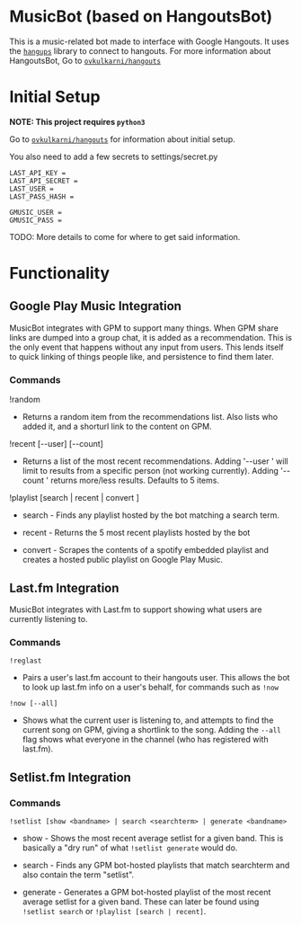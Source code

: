 # MusicBot (based on HangoutsBot)

This is a music-related bot made to interface with Google Hangouts. It uses the [`hangups`](https://github.com/tdryer/hangups) library to connect to hangouts. For more information about HangoutsBot, Go to [`ovkulkarni/hangouts`](https://github.com/ovkulkarni/hangouts)

# Initial Setup

**NOTE: This project requires `python3`**

Go to [`ovkulkarni/hangouts`](https://github.com/ovkulkarni/hangouts) for information about initial setup.

You also need to add a few secrets to settings/secret.py

```
LAST_API_KEY =
LAST_API_SECRET =
LAST_USER = 
LAST_PASS_HASH = 

GMUSIC_USER = 
GMUSIC_PASS = 
```

TODO: More details to come for where to get said information.

# Functionality

## Google Play Music Integration

MusicBot integrates with GPM to support many things. When GPM share links are dumped into a group chat, it is added as a recommendation. This is the only event that happens without any input from users. This lends itself to quick linking of things people like, and persistence to find them later.

### Commands

!random
 - Returns a random item from the recommendations list. Also lists who added it, and a shorturl link to the content on GPM.

!recent [--user] [--count]
 - Returns a list of the most recent recommendations. Adding '--user <FirstName>' will limit to results from a specific person (not working currently).  Adding '--count <num>' returns more/less results. Defaults to 5 items. 

!playlist [search <searchterm> | recent | convert <spotifylink>]
  - search <searchterm> - Finds any playlist hosted by the bot matching a search term.
  
  - recent - Returns the 5 most recent playlists hosted by the bot
  
  - convert <spotifylink> - Scrapes the contents of a spotify embedded playlist and creates a hosted public playlist on Google Play Music. 

## Last.fm Integration

MusicBot integrates with Last.fm to support showing what users are currently listening to.

### Commands

`!reglast`
  - Pairs a user's last.fm account to their hangouts user. This allows the bot to look up last.fm info on a user's behalf, for commands such as `!now`
  
`!now [--all]`
  - Shows what the current user is listening to, and attempts to find the current song on GPM, giving a shortlink to the song. Adding the `--all` flag shows what everyone in the channel (who has registered with last.fm).
  
## Setlist.fm Integration

### Commands

`!setlist [show <bandname> | search <searchterm> | generate <bandname>`
   - show <bandname> - Shows the most recent average setlist for a given band. This is basically a "dry run" of what `!setlist generate` would do.
  
   - search <searchterm> - Finds any GPM bot-hosted playlists that match searchterm and also contain the term "setlist".
   
   - generate <bandname> - Generates a GPM bot-hosted playlist of the most recent average setlist for a given band. These can later be found using `!setlist search` or `!playlist [search | recent]`.
  
